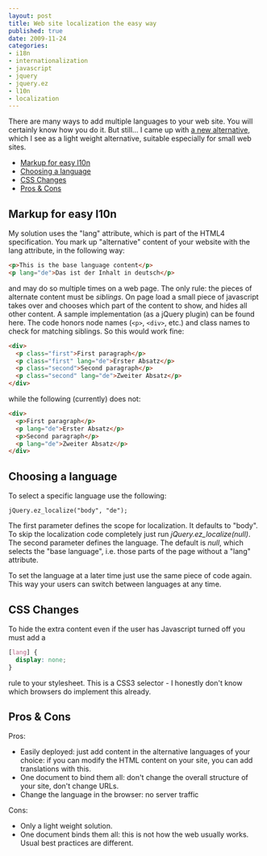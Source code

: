 ```yaml
---
layout: post
title: Web site localization the easy way
published: true
date: 2009-11-24
categories:
- i18n
- internationalization
- javascript
- jquery
- jquery.ez
- l10n
- localization
---
```


There are many ways to add multiple languages to your web site. You will certainly
know how you do it. But still... I came up with <a href="/projects/jquery.ez/jquery.ez.js">a new alternative</a>,
which I see as a light weight alternative, suitable especially for small web sites.


- <a href="#markup_for_easy_l10n">Markup for easy l10n</a>
- <a href="#choosing_a_language">Choosing a language</a>
- <a href="#css_changes_">CSS Changes </a>
- <a href="#pros_cons">Pros &amp; Cons</a>

<a name="markup_for_easy_l10n"></a><h2>Markup for easy l10n</h2>

My solution uses the "lang" attribute, which is part of the HTML4 specification. You mark
up "alternative" content of your website with the lang attribute, in the following way:

```html
<p>This is the base language content</p>
<p lang="de">Das ist der Inhalt in deutsch</p>
```

and may do so multiple times on a web page. The only rule: the pieces of alternate content
must be <em>siblings</em>. On page load a small piece of javascript takes over and chooses which
part of the content to show, and hides all other content. A sample implementation (as a
jQuery plugin) can be found here. The code honors node names (`<p>`, `<div>`, etc.)
and class names to check for matching siblings. So this would work fine:

```html
<div>
  <p class="first">First paragraph</p>
  <p class="first" lang="de">Erster Absatz</p>
  <p class="second">Second paragraph</p>
  <p class="second" lang="de">Zweiter Absatz</p>
</div>
```

while the following (currently) does not:

```html
<div>
  <p>First paragraph</p>
  <p lang="de">Erster Absatz</p>
  <p>Second paragraph</p>
  <p lang="de">Zweiter Absatz</p>
</div>
```


<a name="choosing_a_language"></a><h2>Choosing a language</h2>

<p>To select a specific language use the following:</p>

```
jQuery.ez_localize("body", "de");
```


<p>The first parameter defines the scope for localization. It defaults to "body". To
skip the localization code completely just run <em>jQuery.ez_localize(null)</em>. The second
parameter defines the language. The default is <em>null</em>, which selects the "base language",
i.e. those parts of the page without a "lang" attribute.</p>

<p>To set the language at a later time just use the same piece of code again. This way your users
can switch between languages at any time.</p>

<a name="css_changes_"></a><h2>CSS Changes </h2>

<p>To hide the extra content even if the user has Javascript
turned off you must add a</p>

```css
[lang] {
  display: none;
}
```


<p>rule to your stylesheet. This is a CSS3 selector - I honestly don't know which browsers do implement this already.</p>

<a name="pros_cons"></a><h2>Pros &amp; Cons</h2>

<p>Pros:</p>

<ul>
<li>Easily deployed: just add content in the alternative languages of your choice: if you
can modify the HTML content on your site, you can add translations with this.</li>
<li>One document to bind them all: don't change the overall structure of your site,
don't change URLs.</li>
<li>Change the language in the browser: no server traffic</li>
</ul>
<p>Cons:</p>

<ul>
<li>Only a light weight solution.</li>
<li>One document binds them all: this is not how the web usually works. Usual best practices
are different.</li>
</ul>
